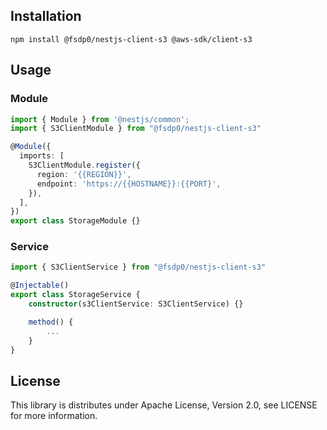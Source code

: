 ## Installation
```
npm install @fsdp0/nestjs-client-s3 @aws-sdk/client-s3
```

## Usage
### Module
```ts
import { Module } from '@nestjs/common';
import { S3ClientModule } from "@fsdp0/nestjs-client-s3"

@Module({
  imports: [
    S3ClientModule.register({
      region: '{{REGION}}',
      endpoint: 'https://{{HOSTNAME}}:{{PORT}',
    }),
  ],
})
export class StorageModule {}
```

### Service
```ts
import { S3ClientService } from "@fsdp0/nestjs-client-s3"

@Injectable()
export class StorageService {
    constructor(s3ClientService: S3ClientService) {}

    method() {
        ...
    }
}
```

## License
This library is distributes under Apache License, Version 2.0, see LICENSE for more information.